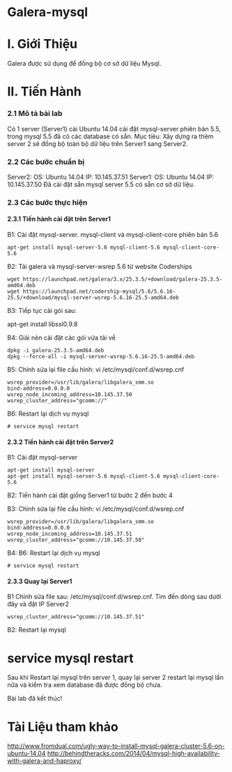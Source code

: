 Galera-mysql
============

# I. Giới Thiệu 
Galera được sử dụng để đồng bộ cơ sở dữ liệu Mysql.

# II. Tiến Hành 

### 2.1 Mô tả bài lab

Có 1 server (Server1) cài Ubuntu 14.04 cài đặt mysql-server phiên bản 5.5, trong mysql 5.5 đã có các database có sẵn. 
Mục tiêu: Xây dựng ra thêm server 2 sẽ đồng bộ toàn bộ dữ liệu trên Server1 sang Server2.

### 2.2 Các bước chuẩn bị

Server2: 
  OS: Ubuntu 14.04
  IP: 10.145.37.51
Server1: 
  OS: Ubuntu 14.04
  IP: 10.145.37.50
  Đã cài đặt sẵn mysql server 5.5 có sẵn cơ sở dữ liệu.

### 2.3 Các bước thực hiện 

#### 2.3.1 Tiến hành cài đặt trên Server1 

B1: Cài đặt mysql-server. mysql-client  và mysql-client-core phiên bản 5.6 

    apt-get install mysql-server-5.6 mysql-client-5.6 mysql-client-core-5.6

B2: Tải galera và mysql-server-wsrep 5.6 từ website Coderships

    wget https://launchpad.net/galera/3.x/25.3.5/+download/galera-25.3.5-amd64.deb
    wget https://launchpad.net/codership-mysql/5.6/5.6.16-25.5/+download/mysql-server-wsrep-5.6.16-25.5-amd64.deb

B3: Tiếp tục cài gói sau: 

   apt-get install libssl0.9.8  

B4: Giải nèn cài đặt các gói vừa tải về 

    dpkg -i galera-25.3.5-amd64.deb
    dpkg --force-all -i mysql-server-wsrep-5.6.16-25.5-amd64.deb

B5: Chỉnh sửa lại file cấu hình: vi /etc/mysql/conf.d/wsrep.cnf
  
    wsrep_provider=/usr/lib/galera/libgalera_smm.so
    bind-address=0.0.0.0
    wsrep_node_incoming_address=10.145.37.50
    wsrep_cluster_address="gcomm://"

B6: Restart lại dịch vụ mysql

    # service mysql restart

#### 2.3.2 Tiến hành cài đặt trên Server2 

B1: Cài đặt mysql-server 

    apt-get install mysql-server
    apt-get install mysql-server-5.6 mysql-client-5.6 mysql-client-core-5.6

B2: Tiến hành cài đặt giống Server1 từ bước 2 đến bước 4

B3: Chỉnh sửa lại file cấu hình: vi /etc/mysql/conf.d/wsrep.cnf

    wsrep_provider=/usr/lib/galera/libgalera_smm.so
    bind-address=0.0.0.0
    wsrep_node_incoming_address=10.145.37.51
    wsrep_cluster_address="gcomm://10.145.37.50"

B4: B6: Restart lại dịch vụ mysql

    # service mysql restart

#### 2.3.3 Quay lại Server1 

B1 Chỉnh sửa file sau: /etc/mysql/conf.d/wsrep.cnf. Tìm đến dòng sau dưới đây và đặt IP Server2 

    wsrep_cluster_address="gcomm://10.145.37.51"

B2: Restart lại mysql

   # service mysql restart

Sau khi Restart lại mysql trên server 1, quay lại server 2 restart lại mysql lần nữa và kiểm tra xem database đã được đồng bộ chưa. 

Bài lab đã kết thúc!

# Tài Liệu tham khảo 

http://www.fromdual.com/ugly-way-to-install-mysql-galera-cluster-5.6-on-ubuntu-14.04
http://behindtheracks.com/2014/04/mysql-high-availability-with-galera-and-haproxy/
